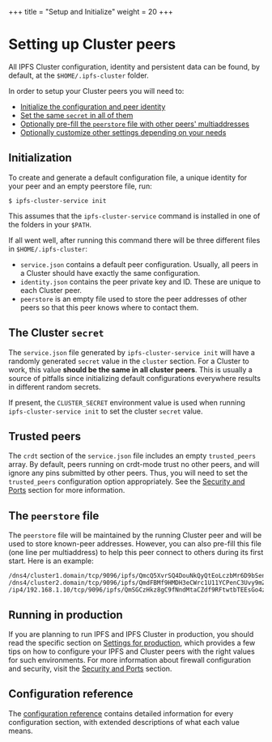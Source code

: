 +++
title = "Setup and Initialize"
weight = 20
+++

# Setting up Cluster peers

All IPFS Cluster configuration, identity and persistent data can be found, by default, at the `$HOME/.ipfs-cluster` folder.

In order to setup your Cluster peers you will need to:

* [Initialize the configuration and peer identity](#initialization)
* [Set the same `secret` in all of them](#the-cluster-secret)
* [Optionally pre-fill the `peerstore` file with other peers' multiaddresses](#the-peerstore-file)
* [Optionally customize other settings depending on your needs](#running-in-production)

## Initialization

To create and generate a default configuration file, a unique identity for your peer and an empty peerstore file, run:

```
$ ipfs-cluster-service init
```

This assumes that the `ipfs-cluster-service` command is installed in one of the folders in your `$PATH`.

If all went well, after running this command there will be three different files in `$HOME/.ipfs-cluster`:

* `service.json` contains a default peer configuration. Usually, all peers in a Cluster should have exactly the same configuration.
* `identity.json` contains the peer private key and ID. These are unique to each Cluster peer.
* `peerstore` is an empty file used to store the peer addresses of other peers so that this peer knows where to contact them.


## The Cluster `secret`

The `service.json` file generated by `ipfs-cluster-service init` will have a randomly generated `secret` value in the `cluster` section. For a Cluster to work, this value **should be the same in all cluster peers**. This is usually a source of pitfalls since initializing default configurations everywhere results in different random secrets.

If present, the <code>CLUSTER_SECRET</code> environment value is used when running <code>ipfs-cluster-service init</code> to set the cluster <code>secret</code> value.

## Trusted peers

The `crdt` section of the `service.json` file includes an empty `trusted_peers` array. By default, peers running on crdt-mode trust no other peers, and will ignore any pins submitted by other peers. Thus, you will need to set the `trusted_peers` configuration option appropriately. See the [Security and Ports](/documentation/administration/security#the-trusted-peers-in-crdt-mode) section for more information.


## The `peerstore` file


The `peerstore` file will be maintained by the running Cluster peer and will be used to store known-peer addresses. However, you can also pre-fill this file (one line per multiaddress) to help this peer connect to others during its first start. Here is an example:

```text
/dns4/cluster1.domain/tcp/9096/ipfs/QmcQ5XvrSQ4DouNkQyQtEoLczbMr6D9bSenGy6WQUCQUBt
/dns4/cluster2.domain/tcp/9096/ipfs/QmdFBMf9HMDH3eCWrc1U11YCPenC3Uvy9mZQ2BedTyKTDf
/ip4/192.168.1.10/tcp/9096/ipfs/QmSGCzHkz8gC9fNndMtaCZdf9RFtwtbTEEsGo4zkVfcykD
```

## Running in production

If you are planning to run IPFS and IPFS Cluster in production, you should read the specific section on [Settings for production](/documentation/administration/production), which provides a few tips on how to configure your IPFS and Cluster peers with the right values for such environments. For more information about firewall configuration and security, visit the [Security and Ports](/documenation/administration/security) section.

## Configuration reference

The [configuration reference](/documentation/administration/configuration) contains detailed information for every configuration section, with extended descriptions of what each value means.

